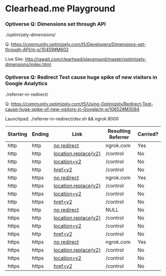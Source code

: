 # Clearhead.me Playground #

### Optiverse Q: Dimensions set through API ###

./optimizely-dimensions/

Q: https://community.optimizely.com/t5/Developers/Dimensions-set-through-API/m-p/10459#M602

Live Site: http://rawgit.com/clearhead/playground/master/optimizely-dimensions/index.html

### Optiverse Q: Redirect Test cause huge spike of new visitors in Google Analytics ###

./referrer-in-redirect/

Q: https://community.optimizely.com/t5/Using-Optimizely/Redirect-Test-cause-huge-spike-of-new-visitors-in-Google/m-p/10652#M3084

Launchpad: ./referrer-in-redirect/dev.sh && ngrok 8000

| Starting | Ending | Link | Resulting Referrer | Carried? |
|----------|--------|------|--------------------|----------|
| http | http | [no redirect](http://rawgit.com/clearhead/playground/master/referrer-in-redirect/index.html) | ngrok.com | Yes |
| http | http | [location.replace(v2)](http://rawgit.com/clearhead/playground/master/referrer-in-redirect/index.html?location-replace) | /control | No |
| http | http | [location=v2](http://rawgit.com/clearhead/playground/master/referrer-in-redirect/index.html?location-equals) | /control | No |
| http | http | [href=v2](http://rawgit.com/clearhead/playground/master/referrer-in-redirect/index.html?href-equals) | /control | No |
| http | https | [no redirect](https://rawgit.com/clearhead/playground/master/referrer-in-redirect/index.html) | ngrok.com | Yes |
| http | https | [location.replace(v2)](https://rawgit.com/clearhead/playground/master/referrer-in-redirect/index.html?location-replace) | /control | No |
| http | https | [location=v2](https://rawgit.com/clearhead/playground/master/referrer-in-redirect/index.html?location-equals) | /control | No |
| http | https | [href=v2](https://rawgit.com/clearhead/playground/master/referrer-in-redirect/index.html?href-equals) | /control | No |
| https | http | [no redirect](http://rawgit.com/clearhead/playground/master/referrer-in-redirect/index.html) | NULL | No |
| https | http | [location.replace(v2)](http://rawgit.com/clearhead/playground/master/referrer-in-redirect/index.html?location-replace) | /control | No |
| https | http | [location=v2](http://rawgit.com/clearhead/playground/master/referrer-in-redirect/index.html?location-equals) | /control | No |
| https | http | [href=v2](http://rawgit.com/clearhead/playground/master/referrer-in-redirect/index.html?href-equals) | /control | No |
| https | https | [no redirect](https://rawgit.com/clearhead/playground/master/referrer-in-redirect/index.html) | ngrok.com | Yes |
| https | https | [location.replace(v2)](https://rawgit.com/clearhead/playground/master/referrer-in-redirect/index.html?location-replace) | /control | No |
| https | https | [location=v2](https://rawgit.com/clearhead/playground/master/referrer-in-redirect/index.html?location-equals) | /control | No |
| https | https | [href=v2](https://rawgit.com/clearhead/playground/master/referrer-in-redirect/index.html?href-equals) | /control | No |
